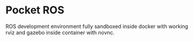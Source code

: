 # Pocket ROS
ROS development environment fully sandboxed inside docker with working rviz and gazebo inside container with novnc.
